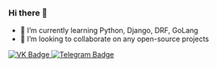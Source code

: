 ### Hi there 👋


- 🌱 I’m currently learning Python, Django, DRF, GoLang
- 👯 I’m looking to collaborate on any open-source projects

<div id="badges">
  <a href="https://vk.com/parashut99">
    <img src="https://img.shields.io/badge/VK-blue?style=for-the-badge&logo=VK&logoColor=white" alt="VK Badge"/>
  </a>
  <a href="https://t.me/bnb_pablo">
    <img src="https://img.shields.io/badge/Telegram-blue?style=for-the-badge&logo=Telegram&logoColor=white" alt="Telegram Badge"/>
  </a>
  
</div>
